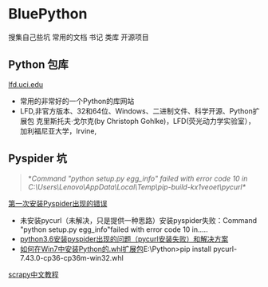# BluePython
搜集自己些坑  常用的文档 书记  类库 开源项目

## Python  包库
[lfd.uci.edu](http://www.lfd.uci.edu/~gohlke/pythonlibs/#pycurl)
- 常用的非常好的一个Python的库网站
- LFD,非官方版本、32和64位、Windows、二进制文件、科学开源、Python扩展包
克里斯托夫·戈尔克(by Christoph Gohlke)，LFD(荧光动力学实验室），加利福尼亚大学，Irvine,




## Pyspider 坑

> **Command "python setup.py egg_info" failed with error code 10 in C:\Users\Lenovo\AppData\Local\Temp\pip-build-kx1veoet\pycurl\**

[第一次安装Pyspider出现的错误](http://blog.csdn.net/qijingpei/article/details/68958040)
* 未安装pycurl（未解决，只是提供一种思路）安装pyspider失败：Command "python setup.py egg_info"failed with error code 10 in.....
* [python3.6安装pyspider出现的问题（pycurl安装失败）和解决方案](http://blog.csdn.net/sinat_33487968/article/details/69421147)
* [如何在Win7中安装Python的.whl扩展包](http://jingyan.baidu.com/article/19020a0a1f9774529d2842b7.html)E:\Python>pip install pycurl-7.43.0-cp36-cp36m-win32.whl

[scrapy中文教程](http://scrapy-chs.readthedocs.io/zh_CN/0.24/intro/tutorial.html)
